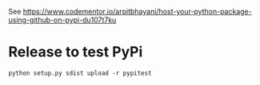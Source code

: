 
See https://www.codementor.io/arpitbhayani/host-your-python-package-using-github-on-pypi-du107t7ku


# Release to test PyPi

```
python setup.py sdist upload -r pypitest
```
